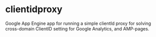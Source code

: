 # clientidproxy
Google App Engine app for running a simple clientId proxy for solving cross-domain ClientID setting for Google Analytics, and AMP-pages.
